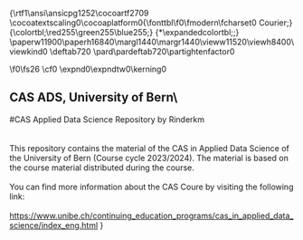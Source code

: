 {\rtf1\ansi\ansicpg1252\cocoartf2709
\cocoatextscaling0\cocoaplatform0{\fonttbl\f0\fmodern\fcharset0 Courier;}
{\colortbl;\red255\green255\blue255;}
{\*\expandedcolortbl;;}
\paperw11900\paperh16840\margl1440\margr1440\vieww11520\viewh8400\viewkind0
\deftab720
\pard\pardeftab720\partightenfactor0

\f0\fs26 \cf0 \expnd0\expndtw0\kerning0
## CAS ADS, University of Bern\
#CAS Applied Data Science Repository by Rinderkm \
\
\
This repository contains the material of the CAS in Applied Data Science of the University of Bern (Course cycle 2023/2024). The material is based on the course material distributed during the course.\
\
You can find more information about the CAS Coure by visiting the following link: \
\
https://www.unibe.ch/continuing_education_programs/cas_in_applied_data_science/index_eng.html }